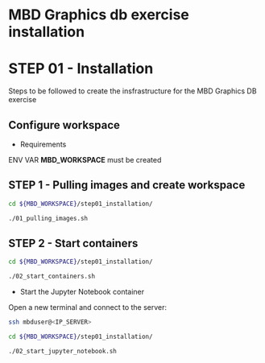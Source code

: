 # MBD Graphics db exercise installation
# STEP 01 - Installation

Steps to be followed to create the insfrastructure for the MBD Graphics DB exercise


## Configure workspace

- Requirements

ENV VAR **MBD_WORKSPACE** must be created


## STEP 1 - Pulling images and create workspace

```bash
cd ${MBD_WORKSPACE}/step01_installation/
```

```bash
./01_pulling_images.sh
```

## STEP 2 - Start containers

```bash
cd ${MBD_WORKSPACE}/step01_installation/
```

```bash
./02_start_containers.sh
```

- Start the Jupyter Notebook container

Open a new terminal and connect to the server:

```bash
ssh mbduser@<IP_SERVER>
```

```bash
cd ${MBD_WORKSPACE}/step01_installation/
```

```bash
./02_start_jupyter_notebook.sh
```
